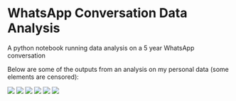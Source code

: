 # WhatsApp Conversation Data Analysis
 A python notebook running data analysis on a 5 year WhatsApp conversation

Below are some of the outputs from an analysis on my personal data (some elements are censored):

![](https://raw.githubusercontent.com/SirJAKfromSpace/WAconvo-DataAnalysis/master/images/msgfreq_days.png)
![](https://raw.githubusercontent.com/SirJAKfromSpace/WAconvo-DataAnalysis/master/images/msgfreq_daysavg.png)
![](https://raw.githubusercontent.com/SirJAKfromSpace/WAconvo-DataAnalysis/master/images/msgfreq_time.png)
![](https://raw.githubusercontent.com/SirJAKfromSpace/WAconvo-DataAnalysis/master/images/msgfreq_years.png)
![](https://raw.githubusercontent.com/SirJAKfromSpace/WAconvo-DataAnalysis/master/images/topemojis.png)
![](https://raw.githubusercontent.com/SirJAKfromSpace/WAconvo-DataAnalysis/master/images/topwords.jpg)
